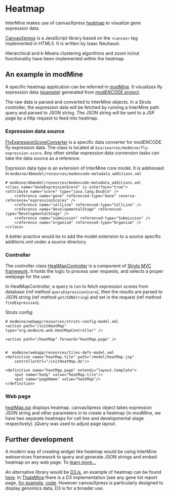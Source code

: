 # Heatmap

InterMine makes use of canvasXpress [heatmap](http://www.canvasxpress.org/api/heatmap_graphs.html) to visualize gene expression data.

[CanvasXpress](http://www.canvasxpress.org/) is a JavaScript library based on the `<canvas>` tag implemented in HTML5. It is written by Isaac Neuhausi.

Hierarchical and k-Means clustering algorithms and zoom in/out functionality have been implemented within the heatmap.

## An example in modMine

A specific heatmap application can be referred in [modMine](http://intermine.modencode.org/). It visualizes fly expression data \([example](http://intermine.modencode.org/query/bagDetails.do?scope=global&bagName=example)\) generated from [modENCODE project](http://www.modencode.org/).

The raw data is parsed and converted to InterMine objects. In a Struts controller, the expression data will be fetched by running a InterMine path query and parsed to JSON string. The JSON string will be sent to a JSP page by a http request to feed into heatmap.

### Expression data source

[FlyExpressionScoreConverter](https://github.com/intermine/intermine/blob/master/bio/sources/modmine/fly-expression-score/main/src/org/intermine/bio/dataconversion/FlyExpressionScoreConverter.java) is a specific data converter for modENCODE fly expression data. The class is located at `bio/sources/modmine/fly-expression-score`. Any other similar expression data conversion tasks can take the data source as a reference.

Exprssion data type is an extension of InterMine core model. It is addressed in `modmine/dbmodel/resources/modencode-metadata_additions.xml`

```markup
# modmine/dbmodel/resources/modencode-metadata_additions.xml
<class name="GeneExpressionScore" is-interface="true">
<attribute name="score" type="java.lang.Double" />
    <reference name="gene" referenced-type="Gene" reverse-reference="expressionScores" />
    <reference name="cellLine" referenced-type="CellLine" />
    <reference name="developmentalStage" referenced-type="DevelopmentalStage" />
    <reference name="submission" referenced-type="Submission" />
    <reference name="organism" referenced-type="Organism" />
</class>
```

A better practice would be to add the model extension to a source specific additions.xml under a source directory.

### Controller

The controller class [HeatMapController](https://github.com/modENCODE-DCC/modmine/blob/master/modmine/webapp/src/org/modmine/web/HeatMapController.java) is a component of [Struts MVC framework](https://struts.apache.org/). It holds the logic to process user requests, and selects a proper webpage for the user.

In HeatMapController, a query is run to fetch expression scores from database \(ref method `queryExpressionScore`\), then the results are parsed to JSON string \(ref method `getJSONString`\) and set in the request \(ref method `findExpression`\).

Struts config:

```markup
# modmine/webapp/resources/struts-config-model.xml 
<action path="/initHeatMap"
type="org.modmine.web.HeatMapController" />

<action path="/heatMap" forward="heatMap.page" />


#  modmine/webapp/resources/tiles-defs-model.xml
<definition name="heatMap.tile" path="/model/heatMap.jsp"
    controllerUrl="/initHeatMap.do"/>

<definition name="heatMap.page" extends="layout.template">
    <put name="body" value="heatMap.tile"/>
    <put name="pageName" value="heatMap"/>
</definition>
```

### Web page

[heatMap.jsp](https://github.com/modENCODE-DCC/modmine/blob/master/modmine/webapp/resources/webapp/model/heatMap.jsp) displays heatmap. canvasXpress object takes expression JSON string and other parameters in to create a heatmap \(in modMine, we have two separate heatmaps for cell line and developmental stage respectively\). jQuery was used to adjust page layout.

## Further development

A modern way of creating widget like heatmap would be using InterMine webservices framework to query and generate JSON strings and embed heatmap on any web page. To [learn more...](http://github.com/intermine/intermine-embedding-examples)

An alternative library would be [D3.js](http://d3js.org/), an example of heatmap can be found [here](http://www.larsko.org/v/mpte/). In [ThaleMine](https://apps.araport.org/thalemine/begin.do) there is a D3 implementation \(see any gene list report page, [for example](https://apps.araport.org/thalemine/bagDetails.do?scope=all&bagName=Demo+1+-+Sucrose+Transporters+List), [code](https://github.com/intermine/CDN/blob/master/js/intermine/expression/1.0.3/expression.js). However canvasXpress is particularly designed to display genomics data, D3 is for a broader use.
